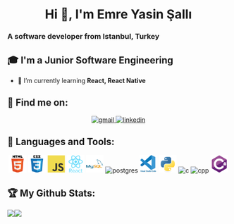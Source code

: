 <h1 align="center">Hi 👋, I'm Emre Yasin Şallı</h1>
<h3 align="left">A software developer from Istanbul, Turkey</h3>

## 🎓 I'm a Junior Software Engineering


 - 🌱 I’m currently learning **React, React Native**
 
## :email: Find me on:
<p align="center">
<a href="mailto:emreysalli@gmail.com" target="_blank">
  <img src="https://upload.wikimedia.org/wikipedia/commons/7/7e/Gmail_icon_%282020%29.svg" alt="gmail" width="40" height="40"/> 
</a> 
<a href="https://linkedin.com/in/emreysalli" target="_blank"><img  src="https://raw.githubusercontent.com/rahuldkjain/github-profile-readme-generator/master/src/images/icons/Social/linked-in-alt.svg" alt="linkedin" height="40" width="40" /></a>
</p>

## 🧰 Languages and Tools:
<p align="center">
<img src="https://raw.githubusercontent.com/devicons/devicon/master/icons/html5/html5-original-wordmark.svg" alt="html5" width="40" height="40"/> 
<img src="https://raw.githubusercontent.com/devicons/devicon/master/icons/css3/css3-original-wordmark.svg" alt="css" width="40" height="40"/> 
<img src="https://raw.githubusercontent.com/devicons/devicon/master/icons/javascript/javascript-original.svg" alt="javascript" width="40" height="40"/> 
<img src="https://raw.githubusercontent.com/devicons/devicon/master/icons/react/react-original-wordmark.svg" alt="react" width="40" height="40"/> 
<img src="https://raw.githubusercontent.com/devicons/devicon/master/icons/mysql/mysql-original-wordmark.svg" alt="mysql" width="40" height="40"/> 
<img src="https://raw.githubusercontent.com/rahuldkjain/github-profile-readme-generator/master/src/images/icons/Database/postgresql.svg" alt="postgres" width="40" height="40"/> 
<img src="https://raw.githubusercontent.com/devicons/devicon/master/icons/vscode/vscode-original-wordmark.svg" alt="vscode" width="40" height="40"/>  
<img src="https://raw.githubusercontent.com/devicons/devicon/master/icons/python/python-original.svg" alt="python" width="40" height="40"/> 
<img src="https://raw.githubusercontent.com/rahuldkjain/github-profile-readme-generator/master/src/images/icons/ProgrammingLanguages/c.svg" alt="c" width="40" height="40"/> 
<img src="https://raw.githubusercontent.com/rahuldkjain/github-profile-readme-generator/master/src/images/icons/ProgrammingLanguages/cpp.svg" alt="cpp" width="40" height="40"/> 
<img src="https://github.com/devicons/devicon/blob/master/icons/csharp/csharp-original.svg" alt="csharp" width="40" height="40"/> 
</p>


## :trophy: My Github Stats:
<div>
<a href="https://github-readme-stats.vercel.app/api?username=emreysalli&theme=tokyonight">
  <img  align="left" src="https://github-readme-stats.vercel.app/api?username=emreysalli&count_private=true&show_icons=true&theme=tokyonight" />
</a>
<a href="https://github-readme-stats.vercel.app/api/top-langs/?username=emreysalli&hide=php&theme=tokyonight">
  <img align="left" src="https://github-readme-stats.vercel.app/api/top-langs/?username=emreysalli&hide=php&theme=tokyonight" />
</a>
</div>

